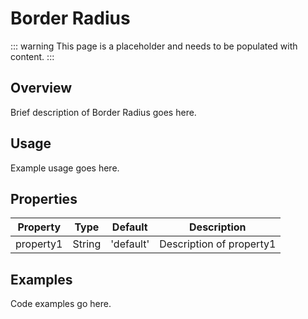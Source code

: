 # Border Radius

::: warning
This page is a placeholder and needs to be populated with content.
:::

## Overview

Brief description of Border Radius goes here.

## Usage

Example usage goes here.

## Properties

| Property | Type | Default | Description |
|----------|------|---------|-------------|
| property1 | String | 'default' | Description of property1 |

## Examples

Code examples go here.
